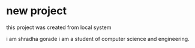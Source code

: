 # new project

this project was created from local system

i am shradha gorade
i am a student of computer science and engineering.
